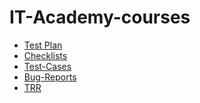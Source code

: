 # IT-Academy-courses
- [Test Plan](https://docs.google.com/document/d/1QXU1HP3SWJJHkqg90n_vTQ4l62gn2-Zm/edit?usp=drive_link&ouid=116576663011629519024&rtpof=true&sd=true)
- [Checklists](https://github.com/DashaBelenik/Checklists.git)
- [Test-Cases](https://github.com/DashaBelenik/Test-Cases.git)
- [Bug-Reports]([https://github.com/DashaBelenik/Bug-Reports.git](https://github.com/DashaBelenik/Bug-Reports.git))
- [TRR](https://docs.google.com/document/d/1IyRFnBFGJu-GGxUVvG5ddXrPgvG8yJrl/edit#heading=h.1kvo0e5pwmr6)
